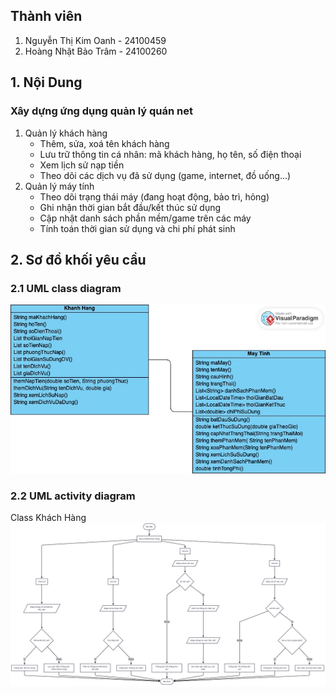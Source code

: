 ## Thành viên
1. Nguyễn Thị Kim Oanh - 24100459
2. Hoàng Nhật Bảo Trâm - 24100260
## 1. Nội Dung
### Xây dựng ứng dụng quản lý quán net
1. Quản lý khách hàng
   - Thêm, sửa, xoá tên khách hàng
   - Lưu trữ thông tin cá nhân: mã khách hàng, họ tên, số điện thoại
   - Xem lịch sử nạp tiền
   - Theo dõi các dịch vụ đã sử dụng (game, internet, đồ uống...)
2. Quản lý máy tính
   - Theo dõi trạng thái máy (đang hoạt động, bảo trì, hỏng)
   - Ghi nhận thời gian bắt đầu/kết thúc sử dụng
   - Cập nhật danh sách phần mềm/game trên các máy
   - Tính toán thời gian sử dụng và chi phí phát sinh
## 2. Sơ đồ khối yêu cầu
### 2.1 UML class diagram
<img src='picture/Untitled.jpg'>


### 2.2 UML activity diagram
Class Khách Hàng
<img src='picture/Untitled diagram _ Mermaid Chart-2025-07-12-111128.png'>
